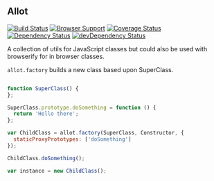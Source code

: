 Allot
-----

[![Build Status](https://travis-ci.org/jonathanKingston/allot.png?branch=master)](https://travis-ci.org/jonathanKingston/allot)
[![Browser Support](http://ci.testling.com/jonathanKingston/allot.png)](http://ci.testling.com/jonathanKingston/allot)
[![Coverage Status](https://coveralls.io/repos/jonathanKingston/allot/badge.png)](https://coveralls.io/r/jonathanKingston/allot)
[![Dependency Status](https://david-dm.org/jonathankingston/allot.png)](https://david-dm.org/jonathankingston/allot)
[![devDependency Status](https://david-dm.org/jonathankingston/allot/dev-status.png)](https://david-dm.org/jonathankingston/allot#info=devDependencies)

A collection of utils for JavaScript classes but could also be used with browserify for in browser classes.


`allot.factory` builds a new class based upon SuperClass.

```js

function SuperClass() {
};

SuperClass.prototype.doSomething = function () {
  return 'Hello there';
};

var ChildClass = allot.factory(SuperClass, Constructor, {
  staticProxyPrototypes: ['doSomething']
});

ChildClass.doSomething();

var instance = new ChildClass();

```
